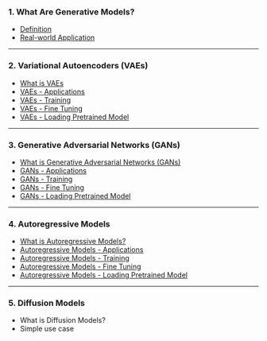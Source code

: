 ### **1. What Are Generative Models?**

* [Definition](https://github.com/yangshiteng/Data-Science-Learning-Path/blob/main/deep_learning/generative_model/definition.md)
* [Real-world Application](https://github.com/yangshiteng/Data-Science-Learning-Path/blob/main/deep_learning/generative_model/real_world_applicaiton.md)

---

### **2. Variational Autoencoders (VAEs)**

* [What is VAEs](https://github.com/yangshiteng/Data-Science-Learning-Path/blob/main/deep_learning/generative_model/what_is_vaes.md)
* [VAEs - Applications](https://github.com/yangshiteng/Data-Science-Learning-Path/blob/main/deep_learning/generative_model/vae_applications.md)
* [VAEs - Training](https://github.com/yangshiteng/Data-Science-Learning-Path/blob/main/deep_learning/generative_model/vaes_training.md)
* [VAEs - Fine Tuning](https://github.com/yangshiteng/Data-Science-Learning-Path/blob/main/deep_learning/generative_model/vae_fine_tuning.md)
* [VAEs - Loading Pretrained Model](https://github.com/yangshiteng/Data-Science-Learning-Path/blob/main/deep_learning/generative_model/loading_pretrained_model_vaes.md)

---

### **3. Generative Adversarial Networks (GANs)**

* [What is Generative Adversarial Networks (GANs)](https://github.com/yangshiteng/Data-Science-Learning-Path/blob/main/deep_learning/generative_model/introduction_gans.md)
* [GANs - Applications](https://github.com/yangshiteng/Data-Science-Learning-Path/blob/main/deep_learning/generative_model/gans_applications.md)
* [GANs - Training](https://github.com/yangshiteng/Data-Science-Learning-Path/blob/main/deep_learning/generative_model/gans_training.md)
* [GANs - Fine Tuning](https://github.com/yangshiteng/Data-Science-Learning-Path/blob/main/deep_learning/generative_model/gans_finetuning.md)
* [GANs - Loading Pretrained Model](https://github.com/yangshiteng/Data-Science-Learning-Path/blob/main/deep_learning/generative_model/gans_loading_pretrained_model.md)

---

### **4. Autoregressive Models**

* [What is Autoregressive Models?]()
* [Autoregressive Models - Applications]()
* [Autoregressive Models - Training]()
* [Autoregressive Models - Fine Tuning]()
* [Autoregressive Models - Loading Pretrained Model]()

---

### **5. Diffusion Models**

* What is Diffusion Models?
* Simple use case

